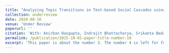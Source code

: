 ```yaml
---
title: "Analyzing Topic Transitions in Text-based Social Cascades using Dual-Network Hawkes Process (DNHP)" 
collection: underreview
date: 2020-08-16
venue: 'Under Review'
paperurl: ''
citation: 'With: Anirban Dasgupta, Indrajit Bhattacharya, Srikanta Bedathur'
permalink: /publication/2015-10-01-paper-title-number-10
excerpt: 'This paper is about the number 3. The number 4 is left for future work.'
---
```

